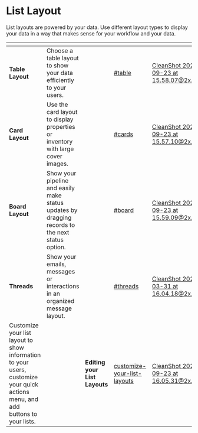 # List Layout

List layouts are powered by your data. Use different layout types to display your data in a way that makes sense for your workflow and your data.&#x20;

<table data-card-size="large" data-view="cards" data-full-width="true"><thead><tr><th></th><th></th><th data-hidden></th><th data-hidden data-card-target data-type="content-ref"></th><th data-hidden data-card-cover data-type="files"></th></tr></thead><tbody><tr><td><strong>Table Layout</strong></td><td>Choose a table layout to show your data efficiently to your users. </td><td></td><td><a href="display-types#table">#table</a></td><td><a href="https://3670244749-files.gitbook.io/~/files/v0/b/gitbook-x-prod.appspot.com/o/spaces%2F6QaGf7ZvNU2Re8mlQTaJ%2Fuploads%2FGvqXtftI4iz8MpVLs8Sc%2FCleanShot%202024-09-23%20at%2015.58.07%402x.png?alt=media&#x26;token=ce9780a0-b323-4b96-8ae4-01fbee1143a1">CleanShot 2024-09-23 at 15.58.07@2x.png</a></td></tr><tr><td><strong>Card Layout</strong></td><td>Use the card layout to display properties or inventory with large cover images. </td><td></td><td><a href="display-types#cards">#cards</a></td><td><a href="https://3670244749-files.gitbook.io/~/files/v0/b/gitbook-x-prod.appspot.com/o/spaces%2F6QaGf7ZvNU2Re8mlQTaJ%2Fuploads%2FFF8wiTZ77esuYhnzqAGx%2FCleanShot%202024-09-23%20at%2015.57.10%402x.png?alt=media&#x26;token=87683ba2-51a4-4b02-80ee-5edb7c945605">CleanShot 2024-09-23 at 15.57.10@2x.png</a></td></tr><tr><td><strong>Board Layout</strong></td><td>Show your pipeline and easily make status updates by dragging records to the next status option. </td><td></td><td><a href="display-types#board">#board</a></td><td><a href="https://3670244749-files.gitbook.io/~/files/v0/b/gitbook-x-prod.appspot.com/o/spaces%2F6QaGf7ZvNU2Re8mlQTaJ%2Fuploads%2FrA0c6Lw8EsXcIKh77KWt%2FCleanShot%202024-09-23%20at%2015.59.09%402x.png?alt=media&#x26;token=3d72f9c8-90c0-4b42-bb34-c448ba6f8194">CleanShot 2024-09-23 at 15.59.09@2x.png</a></td></tr><tr><td><strong>Threads</strong></td><td>Show your emails, messages or interactions in an organized message layout. </td><td></td><td><a href="display-types#threads">#threads</a></td><td><a href="https://3670244749-files.gitbook.io/~/files/v0/b/gitbook-x-prod.appspot.com/o/spaces%2F6QaGf7ZvNU2Re8mlQTaJ%2Fuploads%2FBbcMMLEKGCAH35mIy1du%2FCleanShot%202025-03-31%20at%2016.04.18%402x.png?alt=media&#x26;token=42dd7ac2-db8f-4878-9d74-ec4cafeb0611">CleanShot 2025-03-31 at 16.04.18@2x.png</a></td></tr><tr><td>Customize your list layout to show information to your users, customize your quick actions menu, and add buttons to your lists. </td><td></td><td><strong>Editing your List Layouts</strong></td><td><a href="list-layout/customize-your-list-layouts">customize-your-list-layouts</a></td><td><a href="https://3670244749-files.gitbook.io/~/files/v0/b/gitbook-x-prod.appspot.com/o/spaces%2F6QaGf7ZvNU2Re8mlQTaJ%2Fuploads%2FP29HJ410q06Q6PLsnVPp%2FCleanShot%202024-09-23%20at%2016.05.31%402x.png?alt=media&#x26;token=711c1591-25e7-463f-9ada-2f2f892815aa">CleanShot 2024-09-23 at 16.05.31@2x.png</a></td></tr></tbody></table>

&#x20;
